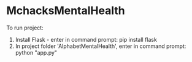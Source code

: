 # MchacksMentalHealth

To run project:
1. Install Flask - enter in command prompt:  pip install flask
2. In project folder 'AlphabetMentalHealth', enter in command prompt:  python "app.py"
